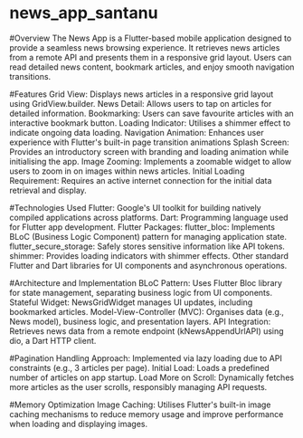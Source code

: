 # news_app_santanu

#Overview
The News App is a Flutter-based mobile application designed to provide a seamless news browsing experience. 
It retrieves news articles from a remote API and presents them in a responsive grid layout.
Users can read detailed news content, bookmark articles, and enjoy smooth navigation transitions.

#Features
Grid View: Displays news articles in a responsive grid layout using GridView.builder.
News Detail: Allows users to tap on articles for detailed information.
Bookmarking: Users can save favourite articles with an interactive bookmark button.
Loading Indicator: Utilises a shimmer effect to indicate ongoing data loading.
Navigation Animation: Enhances user experience with Flutter's built-in page transition animations
Splash Screen: Provides an introductory screen with branding and loading animation while initialising the app.
Image Zooming: Implements a zoomable widget to allow users to zoom in on images within news articles.
Initial Loading Requirement: Requires an active internet connection for the initial data retrieval and display.


#Technologies Used
Flutter: Google's UI toolkit for building natively compiled applications across platforms.
Dart: Programming language used for Flutter app development.
Flutter Packages:
flutter_bloc: Implements BLoC (Business Logic Component) pattern for managing application state.
flutter_secure_storage: Safely stores sensitive information like API tokens.
shimmer: Provides loading indicators with shimmer effects.
Other standard Flutter and Dart libraries for UI components and asynchronous operations.

#Architecture and Implementation
BLoC Pattern: Uses Flutter Bloc library for state management, separating business logic from UI components.
Stateful Widget: NewsGridWidget manages UI updates, including bookmarked articles.
Model-View-Controller (MVC): Organises data (e.g., News model), business logic, and presentation layers.
API Integration: Retrieves news data from a remote endpoint (kNewsAppendUrlAPI) using dio, a Dart HTTP client.

#Pagination Handling
Approach: Implemented via lazy loading due to API constraints (e.g., 3 articles per page).
Initial Load: Loads a predefined number of articles on app startup.
Load More on Scroll: Dynamically fetches more articles as the user scrolls, responsibly managing API requests.

#Memory Optimization
Image Caching: Utilises Flutter's built-in image caching mechanisms to reduce memory usage and improve performance when loading and displaying images.